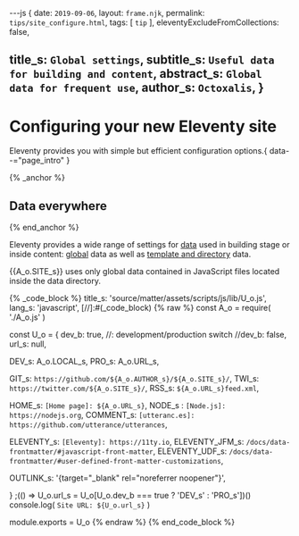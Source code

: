 ---js
{
  date:      `2019-09-06`,
  layout:    `frame.njk`,
  permalink: `tips/site_configure.html`,
  tags:      [ `tip` ],
  eleventyExcludeFromCollections: false,

  title_s:    `Global settings`,
  subtitle_s: `Useful data for building and content`,
  abstract_s: `Global data for frequent use`,
  author_s:   `Octoxalis`,
}
---
[comment]: # (======== Post ========)
# Configuring your new Eleventy site

Eleventy provides you with simple but efficient configuration options.{ data--="page_intro" }

{% _anchor %}
## Data everywhere
{% end_anchor %}


Eleventy provides a wide range of settings for [data] used in building stage or inside content: [global] data as well as [template and directory] data.

{{A_o.SITE_s}} uses only global data contained in JavaScript files located inside the data directory.

{% _code_block %}
    title_s: 'source/matter/assets/scripts/js/lib/U_o.js',
    lang_s: 'javascript',
[//]:#(_code_block)
{% raw %}
const A_o = require( './A_o.js' )

const U_o =
{
  dev_b: true,     //: development/production switch
  //dev_b: false,
  url_s: null,

  DEV_s: A_o.LOCAL_s,
  PRO_s: A_o.URL_s,

  GIT_s: `https://github.com/${A_o.AUTHOR_s}/${A_o.SITE_s}/`,
  TWI_s: `https://twitter.com/${A_o.SITE_s}/`,
  RSS_s: `${A_o.URL_s}feed.xml`,

  HOME_s:    `[Home page]: ${A_o.URL_s}`,
  NODE_s :   `[Node.js]: https://nodejs.org`,
  COMMENT_s: `[utteranc.es]: https://github.com/utterance/utterances`,

  ELEVENTY_s:     `[Eleventy]: https://11ty.io`,
  ELEVENTY_JFM_s: `/docs/data-frontmatter/#javascript-front-matter`,
  ELEVENTY_UDF_s: `/docs/data-frontmatter/#user-defined-front-matter-customizations`,

  OUTLINK_s: '{target="_blank" rel="noreferrer noopener"}',

}
;(() => U_o.url_s = U_o[U_o.dev_b === true ? 'DEV_s' : 'PRO_s'])()
console.log( `Site URL: ${U_o.url_s}` )

module.exports = U_o
{% endraw %}
{% end_code_block %}


[comment]: # (======== Links ========)

[data]: https://www.11ty.io/docs/data/
[global]: https://www.11ty.io/docs/data-global/
[template and directory]: https://www.11ty.io/docs/data-template-dir/
